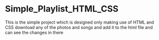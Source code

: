 # Simple_Playlist_HTML_CSS
This is the simple project which is designed only making use of HTML and CSS
download any of the photos and songs and add it to the html file and can see the changes in there

